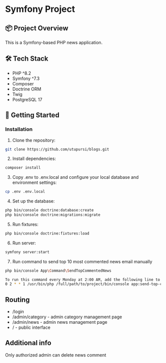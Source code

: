 # Symfony Project

## 📦 Project Overview

This is a Symfony-based PHP news application.

## 🛠️ Tech Stack

- PHP ^8.2
- Symfony ^7.3
- Composer
- Doctrine ORM
- Twig
- PostgreSQL 17

## 🚀 Getting Started

### Installation

1. Clone the repository:

```bash
git clone https://github.com/utupursi/blogs.git
```

2. Install dependencies:

```bash
composer install
```

3. Copy .env to .env.local and configure your local database and environment settings:

```bash
cp .env .env.local
```

4. Set up the database:

```bash
php bin/console doctrine:database:create
php bin/console doctrine:migrations:migrate
```

5. Run fixtures:

```bash
php bin/console doctrine:fixtures:load
```

6. Run server:

```bash
symfony server:start
```

7. Run command to send top 10 most commented news email manually
```bash
php bin/console App\Command\SendTopCommentedNews

To run this command every Monday at 2:00 AM, add the following line to your crontab:
0 2 * * 1 /usr/bin/php /full/path/to/project/bin/console app:send-top-commented-news >> /full/path/to/project/var/log/weekly-task.log 2>&1
```

##  Routing
- /login
- /admin/category - admin category management page
- /admin/news - admin news management page
- / - public interface

## Additional info
Only authorized admin can delete news comment

